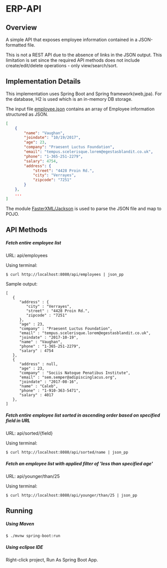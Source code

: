 # ERP-API

## Overview

A simple API that exposes employee information contained in a JSON-formatted file.

This is not a REST API due to the absence of links in the JSON output. This limitation is set since
the required API methods does not include create/edit/delete operations - only view/search/sort.

## Implementation Details

This implementation uses Spring Boot and Spring framework(web,jpa). For the database, H2 is used which is an in-memory DB storage.

The input file [employee.json](https://github.com/jmpareja/erp-api2/blob/main/src/main/resources/static/employee.json) contains an array of Employee information structured as JSON.

```json
[
    {
        "name": "Vaughan",
        "joindate": "10/19/2017",
        "age": 23,
        "company": "Praesent Luctus Foundation",
        "email": "tempus.scelerisque.lorem@egestasblandit.co.uk",
        "phone": "1-365-251-2279",
        "salary": 4754,
        "address": {
            "street": "4428 Proin Rd.",
            "city": "Verrayes",
            "zipcode": "7251"
        }
    },
    ...
]
```

The module [FasterXML/Jackson](https://github.com/FasterXML/jackson) is used to parse the JSON file and map to POJO.

## API Methods

##### Fetch entire employee list

URL: api/employees

Using terminal:

```
$ curl http://localhost:8080/api/employees | json_pp
```

Sample output:
```
[
   {
      "address" : {
         "city" : "Verrayes",
         "street" : "4428 Proin Rd.",
         "zipcode" : "7251"
      },
      "age" : 23,
      "company" : "Praesent Luctus Foundation",
      "email" : "tempus.scelerisque.lorem@egestasblandit.co.uk",
      "joindate" : "2017-10-19",
      "name" : "Vaughan",
      "phone" : "1-365-251-2279",
      "salary" : 4754
   },
   {
      "address" : null,
      "age" : 23,
      "company" : "Sociis Natoque Penatibus Institute",
      "email" : "sem.semper@adipiscinglacus.org",
      "joindate" : "2017-08-16",
      "name" : "Caleb",
      "phone" : "1-910-363-5471",
      "salary" : 4017
   },
]
```


##### Fetch entire employee list sorted in ascending order based on specified field in URL
 URL: api/sorted/{field}
 
Using terminal:

```
$ curl http://localhost:8080/api/sorted/name | json_pp
```



##### Fetch an employee list with applied filter of 'less than specified age'
 URL: api/younger/than/25
 
 Using terminal:

```
$ curl http://localhost:8080/api/younger/than/25 | json_pp
```


## Running

##### Using Maven

```
$ ./mvnw spring-boot:run
```

##### Using eclipse IDE

Right-click project, Run As Spring Boot App.

